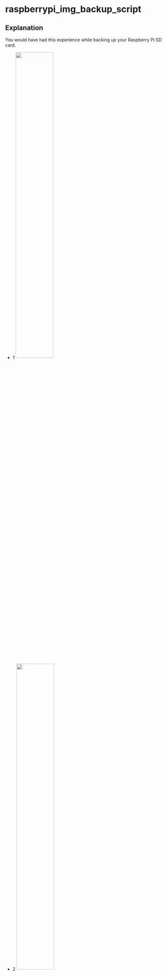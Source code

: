 # raspberrypi_img_backup_script

## Explanation

You would have had this experience while backing up your Raspberry Pi SD card.

* 1 <img src="https://user-images.githubusercontent.com/36920367/44411694-1925e900-a5a2-11e8-8f95-12c26387896f.PNG" width="50%" align="center">
* 2 <img src="https://user-images.githubusercontent.com/36920367/44411747-335fc700-a5a2-11e8-8d7a-93c4561cb746.PNG" width="50%" align="center">
* 3 <img src="https://user-images.githubusercontent.com/36920367/44411751-35298a80-a5a2-11e8-9489-a085735a6f7a.PNG" width="50%" align="center">

You would have had this experience while backing up your Raspberry Pi SD card. 
When you use ‘gparted’ to backing up img file, you might encounter with error image such as picture no.1.
This error occurs when compacting size is over-limited than the least set size. 
By remaining 300MB~500MB of storage space, resizing process will work normally.
However, remaining these storage space leads to speed lag of reading and writing.
Concerning about how to resize perfect made me write this script.
Although the function is quite straightforward and a bit mixed up cause I’m not a professional programmer, I hope to be helpful.

## Getting Started
* OS : ubuntu or debian .. (etc)
* Prerequisites Program : nothing..

## HOW TO USE


## Authors
* **Yonghoon Jung** - *University : Sunkyul Univ* -
* **Seungwon Lee** - *University : Korea Univ* -

## reference
* https://raspberrypi.stackexchange.com/questions/499/how-can-i-resize-my-root-partition
* https://github.com/RPi-Distro/raspi-config/blob/master/raspi-config
